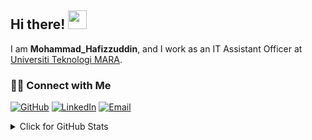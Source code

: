 
## Hi there! <img src="https://raw.githubusercontent.com/drshahizan/drshahizan/master/img/wave.gif" width="30">

I am  __Mohammad_Hafizzuddin__, and I work as an IT Assistant Officer at [Universiti Teknologi MARA](https://www.uitm.edu.my).

### 🙌🏻 Connect with Me
<p align="left">
    <a href="https://github.com/mhmz89" target="_blank"><img alt="GitHub" src="https://img.shields.io/badge/-@mhmz89-181717?style=flat-square&logo=GitHub&logoColor=white"></a>
    <a href="https://www.linkedin.com/in/mhmz89" target="_blank"><img alt="LinkedIn" src="https://img.shields.io/badge/-mhmz89-blue?style=flat-square&logo=Linkedin&logoColor=white&link=https://www.linkedin.com/in/mhmz89/"></a>
    <a href="mailto:mohammad.hafizzuddin@gmail.com" target="_blank"><img alt="Email" src="https://img.shields.io/badge/-mohammad.hafizzuddin-c14438?style=flat-square&logo=Gmail&logoColor=white&link=mailto:mohammad.hafizzuddin"></a>
</p>

<details>
<summary>Click for GitHub Stats</summary>
<p align="left">
    <img alt = "GitHub Stats" src="https://github-readme-stats.vercel.app/api?username=mhmz89&show_icons=true&hide=issues&icon_color=000000&hide_border=true&title_color=5391FE&text_color=555&PAT_1">
    <br>
    <img alt = "Top Language" src="https://github-readme-stats.vercel.app/api/top-langs/?username=mhmz89&hide=html,&hide_border=true&title_color=5391FE&text_color=555&PAT_1">
</p>
  
  ![Follower Badge](https://img.shields.io/github/followers/mhmz89)
  ![](https://visitor-badge.glitch.me/badge?page_id=mhmz89)

</details>
